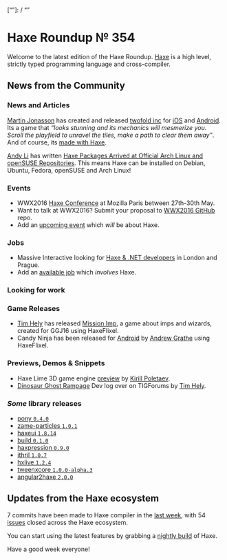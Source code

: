 [_template]: ../templates/roundup.html
[date]: / "2016-02-03 09:54:00"
[modified]: / "2015-02-03 09:54:00"
[published]: / "2015-02-03 09:54:00"
[“”]: / “”

# Haxe Roundup № 354

Welcome to the latest edition of the Haxe Roundup. [Haxe](http://haxe.org/?utm_source=haxe.io) is a high level, strictly typed programming language and cross-compiler.

## News from the Community

### News and Articles

[Martin Jonasson][tw1] has created and released
[twofold inc][l1] for [iOS][l2] and [Android][l3].
Its a game that _“looks stunning and its mechanics will mesmerize you. Scroll the playfield to unravel the tiles, make a path to clear them away”_. And of course, its [made with Haxe][l4].

[Andy Li][tw2] has written [Haxe Packages Arrived at Official Arch Linux and openSUSE Repositories][l5]. This means Haxe can be installed on Debian, Ubuntu, Fedora, openSUSE and Arch Linux!

### Events

- WWX2016 [Haxe Conference](https://github.com/silexlabs/wwx2016) at Mozilla Paris between 27th-30th May.
- Want to talk at WWX2016? Submit your proposal to [WWX2016 GitHub](https://github.com/silexlabs/wwx2016/#talks-workshops-hackathons) repo.
-	Add an [upcoming event](https://github.com/skial/haxe.io/labels/events) which _will_ be about Haxe.

### Jobs

- Massive Interactive looking for [Haxe & .NET developers](https://groups.google.com/forum/#!msg/haxelang/rofptaPdRQg/fk661KE3CQAJ) in London and Prague.
- Add an [available job](https://github.com/skial/haxe.io/labels/jobs) which _involves_ Haxe.

### Looking for work



### Game Releases

- [Tim Hely][tw4] has released [Mission Imp][l8], a game about imps and wizards, created for GGJ16 using HaxeFlixel.
- Candy Ninja has been released for [Android][l9] by [Andrew Grathe][tw5] using HaxeFlixel.

### Previews, Demos & Snippets

- Haxe Lime 3D game engine [preview][l6] by [Kirill Poletaev][tw3].
- [Dinosaur Ghost Rampage][l7] Dev log over on TIGForums by [Tim Hely][tw4].

### *Some* library releases

- [pony `0.4.0`](http://lib.haxe.org/p/pony)
- [zame-particles `1.0.1`](http://lib.haxe.org/p/zame-particles)
- [haxeui `1.8.14`](http://lib.haxe.org/p/haxeui)
- [build `0.1.0`](http://lib.haxe.org/p/build)
- [haxpression `0.9.0`](http://lib.haxe.org/p/haxpression)
- [ithril `1.0.7`](http://lib.haxe.org/p/ithril)
- [hxlive `1.2.4`](http://lib.haxe.org/p/hxlive)
- [tweenxcore `1.0.0-alpha.3`](http://lib.haxe.org/p/tweenxcore)
- [angular2haxe `2.0.0`](https://github.com/nweedon/angular2haxe/tree/rewrite-with-hxdecorate)

## Updates from the Haxe ecosystem

7 commits have been made to Haxe compiler in the [last week], with 54 [issues] closed across the Haxe ecosystem.



You can start using the latest features by grabbing a [nightly build] of Haxe.

Have a good week everyone!

[last week]: https://github.com/issues?utf8=%E2%9C%93&q=closed%3A2016-02-02..2016-02-09+org%3Ahaxefoundation+is%3Aclosed+
[issues]: https://github.com/issues?utf8=%E2%9C%93&q=org%3Ahaxefoundation+org%3Aopenfl+org%3Asnowkit+org%3AKTXSoftware+org%3Ahaxeflixel+org%3Ahaxepunk+org%3Anmehost+org%3Ahaxeui+org%3Ahaxetink+is%3Aclosed+closed%3A2016-02-02..2016-02-09+
[nightly build]: http://build.haxe.org

[tw5]: https://twitter.com/agrothe "@agrothe"
[tw4]: https://twitter.com/SeiferTim "@SeiferTim"
[tw3]: https://twitter.com/kircode "@kircode"
[tw2]: https://twitter.com/andy_li "@andy_li"
[tw1]: https://twitter.com/grapefrukt/ "@grapefrukt"

[l9]: https://play.google.com/store/apps/details?id=com.bordereastcreative.candyninjanightrunner "Candy Ninja on the Play Store"
[l8]: http://mission-imp.tims-world.com/ "Mission Imp"
[l7]: https://forums.tigsource.com/index.php?topic=52503.0 "Dinosaur Ghost Rampage on TIGForums"
[l6]: https://twitter.com/kircode/status/694617834589179904 "Haxe Lime 3D preview"
[l5]: http://blog.onthewings.net/2016/02/02/haxe_packages_arrived_at_official_arch_linux_and_opensuse_repos/ "Haxe Packages Arrived at Official Arch Linux and openSUSE Repositories"
[l4]: https://twitter.com/grapefrukt/status/694598022735515648 "Twofold Inc made with Haxe"
[l3]: https://play.google.com/store/apps/details?id=com.grapefrukt.games.twofold "Twofold Inc on the Play Store"
[l2]: https://itunes.apple.com/us/app/twofold-inc./id1042322028?ls=1&mt=8 "Twofold Inc on the App Store"
[l1]: http://twofoldinc.com/ "Twofold Inc"
